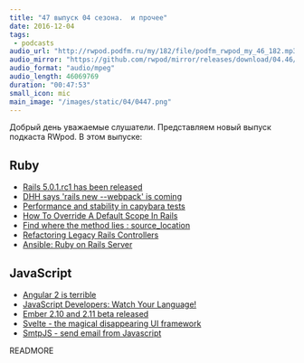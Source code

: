 ```yaml
---
title: "47 выпуск 04 сезона.  и прочее"
date: 2016-12-04
tags:
 - podcasts
audio_url: "http://rwpod.podfm.ru/my/182/file/podfm_rwpod_my_46_182.mp3"
audio_mirror: "https://github.com/rwpod/mirror/releases/download/04.46/0446.mp3"
audio_format: "audio/mpeg"
audio_length: 46069769
duration: "00:47:53"
small_icon: mic
main_image: "/images/static/04/0447.png"
---
```


Добрый день уважаемые слушатели. Представляем новый выпуск подкаста RWpod. В этом выпуске:

## Ruby

 - [Rails 5.0.1.rc1 has been released](http://weblog.rubyonrails.org/2016/11/30/Rails-5-0-1-rc1-has-been-released/)
 - [DHH says 'rails new --webpack' is coming](https://github.com/rails/rails/pull/26836#issuecomment-264242030)
 - [Performance and stability in capybara tests](https://engineering.avvo.com/articles/transient-capybara-tests.html)
 - [How To Override A Default Scope In Rails](https://solidfoundationwebdev.com/blog/posts/how-to-override-a-default-scope-in-rails)
 - [Find where the method lies : source_location](https://ashishwadekar.github.io/blog/2016/12/03/search-for-location-of-method.html)
 - [Refactoring Legacy Rails Controllers](https://blog.codeship.com/refactoring-legacy-rails-controllers/)
 - [Ansible: Ruby on Rails Server](https://github.com/aleks/ansible-rails)

## JavaScript

 - [Angular 2 is terrible](https://meebleforp.com/blog/36/angular-2-is-terrible)
 - [JavaScript Developers: Watch Your Language!](https://bocoup.com/weblog/javascript-developers-watch-your-language)
 - [Ember 2.10 and 2.11 beta released](http://emberjs.com/blog/2016/11/30/ember-2-10-released.html)
 - [Svelte - the magical disappearing UI framework](https://svelte.technology/)
 - [SmtpJS - send email from Javascript](http://www.smtpjs.com/)


READMORE

